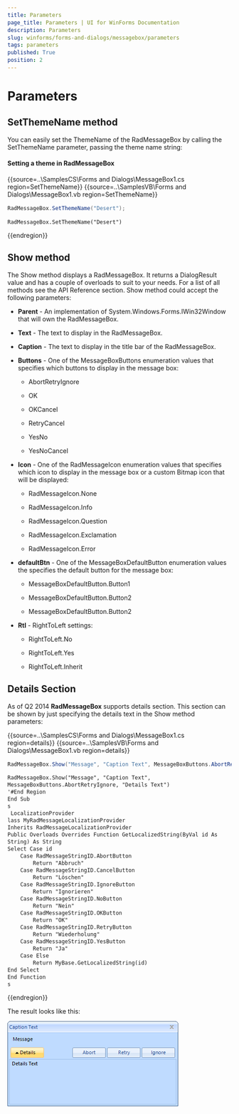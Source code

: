 ```yaml
---
title: Parameters
page_title: Parameters | UI for WinForms Documentation
description: Parameters
slug: winforms/forms-and-dialogs/messagebox/parameters
tags: parameters
published: True
position: 2
---
```


# Parameters

 
## SetThemeName method

You can easily set the ThemeName of the RadMessageBox by calling the SetThemeName parameter, passing the theme name string:

#### Setting a theme in RadMessageBox 

{{source=..\SamplesCS\Forms and Dialogs\MessageBox1.cs region=SetThemeName}} 
{{source=..\SamplesVB\Forms and Dialogs\MessageBox1.vb region=SetThemeName}} 

````C#
RadMessageBox.SetThemeName("Desert");

````
````VB.NET
RadMessageBox.SetThemeName("Desert")

````

{{endregion}} 


## Show method

The Show method displays a RadMessageBox. It returns a DialogResult value and has a couple of overloads to suit to your needs. For a list of all methods see the API Reference section. Show method could accept the following parameters:

* __Parent__ - An implementation of System.Windows.Forms.IWin32Window that will own the RadMessageBox.
            

* __Text__ - The text to display in the RadMessageBox.
            

* __Caption__ - The text to display in the title bar of the RadMessageBox.
            

* __Buttons__ - One of the MessageBoxButtons enumeration values that specifies which buttons to display in the message box:
            

	* AbortRetryIgnore

	* OK

	* OKCancel

	* RetryCancel

	* YesNo

	* YesNoCancel

* __Icon__ - One of the RadMessageIcon enumeration values that specifies which icon to display in the message box or a custom Bitmap icon that will be displayed:
            

	* RadMessageIcon.None

	* RadMessageIcon.Info

	* RadMessageIcon.Question

	* RadMessageIcon.Exclamation

	* RadMessageIcon.Error

* __defaultBtn__ - One of the MessageBoxDefaultButton enumeration values the specifies the default button for the message box:            

	* MessageBoxDefaultButton.Button1

	* MessageBoxDefaultButton.Button2

	* MessageBoxDefaultButton.Button2

* __Rtl__ - RightToLeft settings:
            

	* RightToLeft.No

	* RightToLeft.Yes

	* RightToLeft.Inherit

## Details Section

As of Q2 2014 __RadMessageBox__ supports details section. This section can be shown by just specifying the details text in the  Show method parameters:
  
{{source=..\SamplesCS\Forms and Dialogs\MessageBox1.cs region=details}} 
{{source=..\SamplesVB\Forms and Dialogs\MessageBox1.vb region=details}} 

````C#
RadMessageBox.Show("Message", "Caption Text", MessageBoxButtons.AbortRetryIgnore, "Details Text");

````
````VB.NET
RadMessageBox.Show("Message", "Caption Text", MessageBoxButtons.AbortRetryIgnore, "Details Text")
'#End Region
End Sub
s
 LocalizationProvider
lass MyRadMessageLocalizationProvider
Inherits RadMessageLocalizationProvider
Public Overloads Overrides Function GetLocalizedString(ByVal id As String) As String
Select Case id
    Case RadMessageStringID.AbortButton
        Return "Abbruch"
    Case RadMessageStringID.CancelButton
        Return "Löschen"
    Case RadMessageStringID.IgnoreButton
        Return "Ignorieren"
    Case RadMessageStringID.NoButton
        Return "Nein"
    Case RadMessageStringID.OKButton
        Return "OK"
    Case RadMessageStringID.RetryButton
        Return "Wiederholung"
    Case RadMessageStringID.YesButton
        Return "Ja"
    Case Else
        Return MyBase.GetLocalizedString(id)
End Select
End Function
s

````

{{endregion}} 
 

The result looks like this:
        
![forms-and-dialogs-messagebox-parameters 001](images/forms-and-dialogs-messagebox-parameters001.png)
